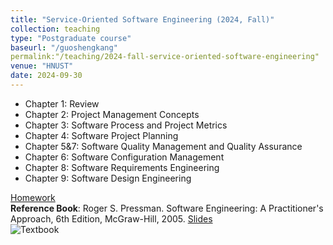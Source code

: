 ```yaml
---
title: "Service-Oriented Software Engineering (2024, Fall)"
collection: teaching
type: "Postgraduate course"
baseurl: "/guoshengkang"
permalink:"/teaching/2024-fall-service-oriented-software-engineering"
venue: "HNUST"
date: 2024-09-30
---
```

* Chapter 1: Review
* Chapter 2: Project Management Concepts
* Chapter 3: Software Process and Project Metrics
* Chapter 4: Software Project Planning
* Chapter 5&7: Software Quality Management and Quality Assurance
* Chapter 6: Software Configuration Management
* Chapter 8: Software Requirements Engineering
* Chapter 9: Software Design Engineering


[Homework](https://github.com/guoshengkang/guoshengkang.github.io/blob/master/_teaching/2021-spring-advanced-software-engineering-HW.md)  
**Reference Book**: Roger S. Pressman. Software Engineering: A Practitioner's Approach, 6th Edition, McGraw-Hill, 2005. [Slides](https://pan.baidu.com/s/1HN58IC9znGtXPRKMnhN7dw)  
![Textbook](http://guoshengkang.github.io/files/2021-spring-advanced-software-engineering-教材封面.jpg)
